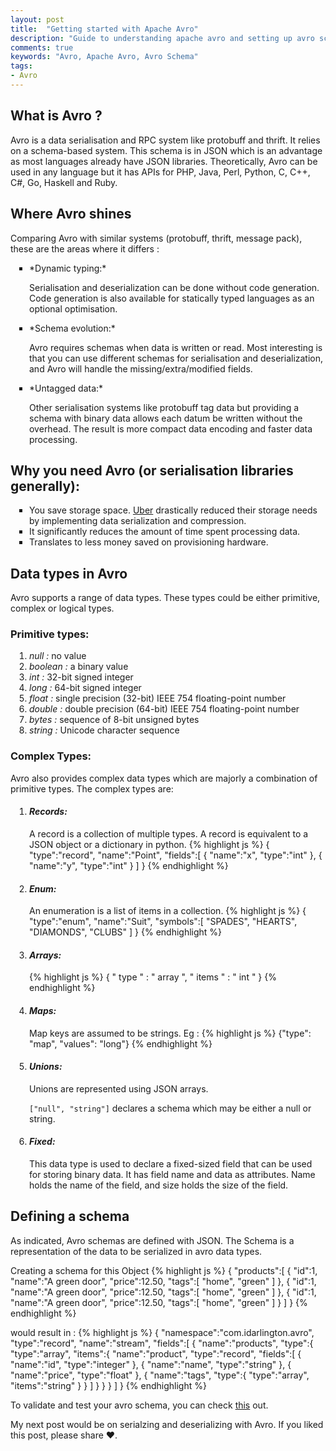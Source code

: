 ```yaml
---
layout: post
title:  "Getting started with Apache Avro"
description: "Guide to understanding apache avro and setting up avro schemas."
comments: true
keywords: "Avro, Apache Avro, Avro Schema"
tags:
- Avro
---
```


<style>
ul {
  list-style-type: square;
  margin-bottom: 10px;
  padding-left: 30px;
}
ol {
  list-style-type: decimal;
  margin-bottom: 10px;
  padding-left: 30px;
}

h3 strong {
  font-weight:normal;
}
</style>

## What is Avro ?
Avro is a data serialisation and RPC system like protobuff and thrift. It relies on a schema-based system. This schema is in JSON which is an advantage as most languages already have JSON libraries.
Theoretically, Avro can be used in any language but it has APIs for PHP, Java, Perl, Python, C, C++, C#, Go, Haskell and Ruby.

## Where Avro shines
Comparing Avro with similar systems (protobuff, thrift, message pack), these are the areas where it differs :

<ul markdown="1">
<li markdown="1">
 *Dynamic typing:*

Serialisation and deserialization can be done without code generation. Code generation is also available for statically typed languages as an optional optimisation.
</li>

<li markdown="1">
*Schema evolution:*

 Avro requires schemas when data is written or read. Most interesting is that you can use different schemas for serialisation and deserialization, and Avro will handle the missing/extra/modified fields.
</li>

<li markdown="1">
*Untagged data:*

Other serialisation systems like protobuff tag data but providing a schema with binary data allows each datum be written without the overhead. The result is more compact data encoding and faster data processing.
</li>
</ul>

## Why you need Avro (or serialisation libraries generally):
* You save storage space. [Uber](https://eng.uber.com/trip-data-squeeze/) drastically reduced their storage needs by implementing data serialization and compression.
*  It significantly reduces the amount of time spent processing data.
* Translates to less money saved on provisioning hardware.

## Data types in Avro
Avro supports a range of data types. These types could be either primitive, complex or logical types.

### Primitive types: 
1. *null :* no value
2. *boolean :* a binary value
3. *int :* 32-bit signed integer
4. *long :* 64-bit signed integer
5. *float :* single precision (32-bit) IEEE 754 floating-point number
6. *double :* double precision (64-bit) IEEE 754 floating-point number
7. *bytes :* sequence of 8-bit unsigned bytes
8. *string :* Unicode character sequence

### Complex Types:
Avro also provides complex data types which are majorly a combination of primitive types. The complex types are:

<ol markdown="1">

<li markdown="1">

#### *Records:*
A record is a collection of multiple types. A record is equivalent to a JSON object or a dictionary in python. 
{% highlight js  %}
{
    "type":"record",
    "name":"Point",
    "fields":[
        {
            "name":"x",
            "type":"int"
        },
        {
            "name":"y",
            "type":"int"
        }
    ]
}
{% endhighlight %}

</li>

<li markdown="1">

#### *Enum:*
An enumeration is a list of items in a collection.
{% highlight js  %}
{
    "type":"enum",
    "name":"Suit",
    "symbols":[
        "SPADES",
        "HEARTS",
        "DIAMONDS",
        "CLUBS"
    ]
}
{% endhighlight %}
</li>

<li markdown="1">

#### *Arrays:*
{% highlight js  %}
{ " type " : " array ", " items " : " int " }
{% endhighlight %}
</li>

<li markdown="1">

#### *Maps:*
Map keys are assumed to be strings. Eg :
{% highlight js  %}
{"type": "map", "values": "long"}
{% endhighlight %}
</li>

<li markdown="1">

#### *Unions:*
Unions are represented using JSON arrays.

`["null", "string"]` declares a schema which may be either a null or string.
</li>

<li markdown="1">

#### *Fixed:*
This data type is used to declare a fixed-sized field that can be used for storing binary data. It has field name and data as attributes. Name holds the name of the field, and size holds the size of the field.
</li>
</ol>

## Defining a schema
As indicated, Avro schemas are defined with JSON. The Schema is a representation of the data to be serialized in avro data types.

Creating a schema for this Object
{% highlight js  %}
{
    "products":[
        {
            "id":1,
            "name":"A green door",
            "price":12.50,
            "tags":[
                "home",
                "green"
            ]
        },
        {
            "id":1,
            "name":"A green door",
            "price":12.50,
            "tags":[
                "home",
                "green"
            ]
        },
        {
            "id":1,
            "name":"A green door",
            "price":12.50,
            "tags":[
                "home",
                "green"
            ]
        }
    ]
}
{% endhighlight %}


would result in : 
{% highlight js  %}
{
    "namespace":"com.idarlington.avro",
    "type":"record",
    "name":"stream",
    "fields":[
        {
            "name":"products",
            "type":{
                "type":"array",
                "items":{
                    "name":"product",
                    "type":"record",
                    "fields":[
                        {
                            "name":"id",
                            "type":"integer"
                        },
                        {
                            "name":"name",
                            "type":"string"
                        },
                        {
                            "name":"price",
                            "type":"float"
                        },
                        {
                            "name":"tags",
                            "type":{
                                "type":"array",
                                "items":"string"
                            }
                        }
                    ]
                }
            }
        }
    ]
}
{% endhighlight %}

To validate and test your avro schema, you can check [this](http://sh6.tarantool.org/) out.

My next post would be on serialzing and deserializing with Avro. If you liked this post, please share ♥.